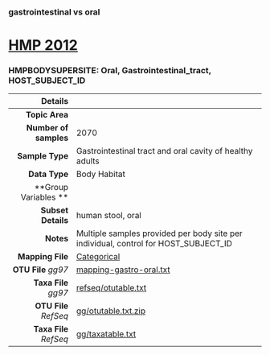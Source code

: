 ### gastrointestinal vs oral
# [HMP 2012]( ../docs/hmp.html )
### HMPBODYSUPERSITE: Oral, Gastrointestinal_tract, HOST_SUBJECT_ID

| Details                   |                                                           |
| ------------------------: |-----------------------------------------------------------|
| **Topic Area**                |                                                 |
| **Number of samples**         | 2070                                         |
| **Sample Type**               | Gastrointestinal tract and oral cavity of healthy adults                                         |
| **Data Type**                 | Body Habitat                                           |
| **Group Variables **          |                                            |
| **Subset Details**            | human stool, oral                                  |
| **Notes**                     | Multiple samples provided per body site per individual, control for HOST_SUBJECT_ID                                         |
| **Mapping File**              | [Categorical]( ../datasets/hmp/Categorical)        |
| **OTU File** *gg97*           | [mapping-gastro-oral.txt]( ../datasets/hmp/mapping-gastro-oral.txt)          |
| **Taxa File** *gg97*          | [refseq/otutable.txt]( ../datasets/hmp/refseq/otutable.txt)        |
| **OTU File** *RefSeq*         | [gg/otutable.txt.zip]( ../datasets/hmp/gg/otutable.txt.zip)  |
| **Taxa File** *RefSeq*        | [gg/taxatable.txt]( ../datasets/hmp/gg/taxatable.txt)|